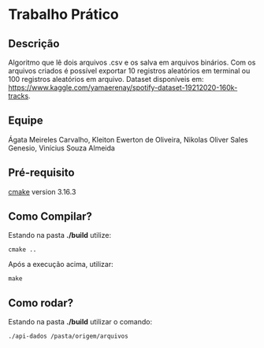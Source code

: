 # Trabalho Prático 

## Descrição

Algoritmo que lê dois arquivos .csv e os salva em arquivos binários. Com os arquivos criados é possível exportar 10 registros aleatórios em terminal ou 100 registros aleatórios em arquivo.
Dataset disponíveis em: https://www.kaggle.com/yamaerenay/spotify-dataset-19212020-160k-tracks.


## Equipe

Ágata Meireles Carvalho,
Kleiton Ewerton de Oliveira,
Nikolas Oliver Sales Genesio,
Vinícius Souza Almeida


## Pré-requisito

[cmake](https://cmake.org/) version 3.16.3



## Como Compilar?

Estando na pasta **./build** utilize:

	cmake ..

Após a execução acima, utilizar:

	make

## Como rodar?

Estando na pasta **./build** utilizar o comando:

	./api-dados /pasta/origem/arquivos
